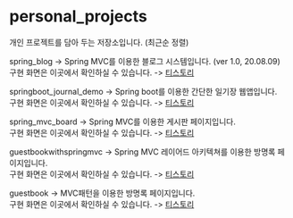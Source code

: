 # personal_projects
개인 프로젝트를 담아 두는 저장소입니다. (최근순 정렬)

spring_blog -> Spring MVC를 이용한 블로그 시스템입니다. (ver 1.0, 20.08.09) <br>
구현 화면은 이곳에서 확인하실 수 있습니다. -> <a href="https://contradicto-lee.tistory.com/entry/200811-Spring-MVC%EB%A5%BC-%EC%9D%B4%EC%9A%A9%ED%95%9C-%EB%B8%94%EB%A1%9C%EA%B7%B8-%EC%8B%9C%EC%8A%A4%ED%85%9C-10">티스토리</a>

springboot_journal_demo -> Spring boot를 이용한 간단한 일기장 웹앱입니다. <br>
구현 화면은 이곳에서 확인하실 수 있습니다. -> <a href="https://contradicto-lee.tistory.com/entry/dfsdfdsf">티스토리</a>

spring_mvc_board -> Spring MVC를 이용한 게시판 페이지입니다. <br>
구현 화면은 이곳에서 확인하실 수 있습니다. -> <a href="https://contradicto-lee.tistory.com/entry/200804-Spring-MVC-%EA%B2%8C%EC%8B%9C%ED%8C%90ver10">티스토리</a>

guestbookwithspringmvc -> Spring MVC 레이어드 아키텍쳐를 이용한 방명록 페이지입니다. <br>
구현 화면은 이곳에서 확인하실 수 있습니다. -> <a href="https://contradicto-lee.tistory.com/entry/200729-Spring-MVC-%EA%B8%B0%EB%B0%98-%EB%B0%A9%EB%AA%85%EB%A1%9D">티스토리</a>

guestbook -> MVC패턴을 이용한 방명록 페이지입니다. <br>
구현 화면은 이곳에서 확인하실 수 있습니다. -> <a href="https://contradicto-lee.tistory.com/entry/200724-MVC-%EA%B8%B0%EB%B0%98-Java-%EB%B0%A9%EB%AA%85%EB%A1%9D" rel="nofollow" target="_blank">티스토리</a>


